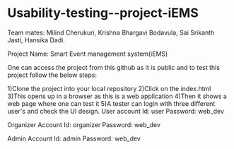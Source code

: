 # Usability-testing--project-iEMS

Team mates:
Milind Cherukuri, 
Krishna Bhargavi Bodavula, 
Sai Srikanth Jasti, 
Hansika Dadi.

Project Name: Smart Event management system(iEMS)

One can access the project from this github as it is public and to test this project follow the below steps:

1)Clone the project into your local repository 
2)Click on the index.html 
3)This opens up in a browser as this is a web application 
4)Then it shows a web page where one can test it
5)A tester can login with three different user's and check the UI design.
 User account Id: user
        Password: web_dev
        
 Organizer Account Id: organizer
             Password: web_dev
             
 Admin Account Id: admin
         Password: web_dev


       


